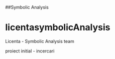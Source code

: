 ##Symbolic Analysis

# licentasymbolicAnalysis
Licenta - Symbolic Analysis team

proiect initial - incercari

